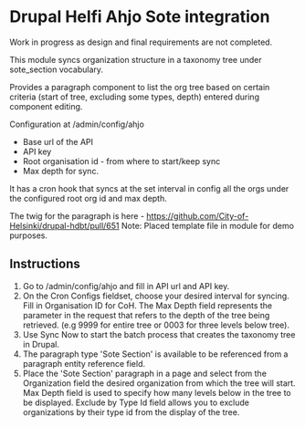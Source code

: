 # Drupal Helfi Ahjo Sote integration

Work in progress as design and final requirements are not completed.

This module syncs organization structure in a taxonomy tree under sote_section vocabulary.

Provides a paragraph component to list the org tree based on certain criteria (start of tree, excluding some types, depth) entered
during component editing.

Configuration at /admin/config/ahjo
- Base url of the API
- API key
- Root organisation id - from where to start/keep sync
- Max depth for sync.

It has a cron hook that syncs at the set interval in config all the orgs under the configured root org id and max depth.

The twig for the paragraph is here - https://github.com/City-of-Helsinki/drupal-hdbt/pull/651
Note: Placed template file in module for demo purposes.

## Instructions

1. Go to /admin/config/ahjo and fill in API url and API key.
2. On the Cron Configs fieldset, choose your desired interval for syncing.
Fill in Organisation ID for CoH. The Max Depth field represents the parameter
in the request that refers to the depth of the tree being retrieved. (e.g 9999 for entire tree
or 0003 for three levels below tree).
3. Use Sync Now to start the batch process that creates the taxonomy tree in Drupal.
4. The paragraph type 'Sote Section' is available to be referenced from a paragraph entity reference field.
5. Place the 'Sote Section' paragraph in a page and select from the Organization field the desired
organization from which the tree will start.
Max Depth field is used to specify how many levels below in the tree to be displayed.
Exclude by Type Id field allows you to exclude organizations by their type id from the display of the tree.
